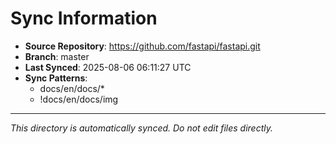 # Sync Information

- **Source Repository**: https://github.com/fastapi/fastapi.git
- **Branch**: master
- **Last Synced**: 2025-08-06 06:11:27 UTC
- **Sync Patterns**:
  - docs/en/docs/*
  - !docs/en/docs/img

---
*This directory is automatically synced. Do not edit files directly.*
